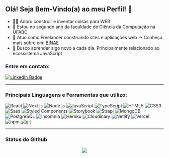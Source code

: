 ## Olá! Seja Bem-Vindo(a) ao meu Perfil! 👋

- 👨‍💻 Adoro construir e inventar coisas para WEB
- 📖 Estou no segundo ano da faculdade de Ciência da Computação na UFABC
- 💼 Atuo como Freelancer construindo sites e aplicações web -> Conheça mais sobre em: <a href="https://binae.com.br">BINAE</a>
- 🌱 Busco aprender algo novo a cada dia. Principalmente relacionado ao ecossistema JavaScript

### Entre em contato:

<a href="https://www.linkedin.com/in/vinicius-oliveira-contato/">
  <img src="https://img.shields.io/badge/-@oviniciusoliveira-0077B5?style=flat-square&amp;labelColor=0077B5&amp;logo=LinkedIn&amp;link=https://www.linkedin.com/in/oviniciusoliveira/" alt="LinkedIn Badge">
</a>

---

### Principais Linguagens e Ferramentas que utilizo:

<p>
  <img alt="React" src="https://img.shields.io/badge/-React-61DAFB?style=flat-square&logo=react&logoColor=black" />
  <img alt="Next.js" src="https://img.shields.io/badge/-Next.js-000000?style=flat-square&logo=next.js&logoColor=white" />
  <img alt="Node.js" src="https://img.shields.io/badge/-Node.js-339933?style=flat-square&logo=Node.js&logoColor=white" />
  <img alt="JavaScript" src="https://img.shields.io/badge/-JavaScript-F7DF1E?style=flat-square&logo=javascript&logoColor=black" />
  <img alt="TypeScript" src="https://img.shields.io/badge/-TypeScript-3178C6?style=flat-square&logo=typescript&logoColor=white" />
  <img alt="HTML5" src="https://img.shields.io/badge/-HTML5-E34F26?style=flat-square&logo=html5&logoColor=white" />
  <img alt="CSS3" src="https://img.shields.io/badge/-CSS3-1572B6?style=flat-square&logo=css3&logoColor=white" />
  <img alt="Sass" src="https://img.shields.io/badge/-Sass-CC6699?style=flat-square&logo=sass&logoColor=white" />
  <img alt="Styled Components" src="https://img.shields.io/badge/-Styled_Components-DB7093?style=flat-square&logo=styled-components&logoColor=white" />
  <img alt="Storybook" src="https://img.shields.io/badge/-Storybook-FF4785?style=flat-square&logo=storybook&logoColor=white" />
  <img alt="Strapi" src="https://img.shields.io/badge/-Strapi-2F2E8B?style=flat-square&logo=strapi&logoColor=white" />
  <img alt="MongoDB" src="https://img.shields.io/badge/-MongoDB-47A248?style=flat-square&logo=mongodb&logoColor=white" />
  <img alt="PostgreSQL" src="https://img.shields.io/badge/-PostgreSQL-336791?style=flat-square&logo=postgresql&logoColor=white" />
  <img alt="Insomnia" src="https://img.shields.io/badge/-Insomnia-5849BE?style=flat-square&logo=insomnia&logoColor=white" />
  
  <img alt="Heroku" src="https://img.shields.io/badge/-Heroku-430098?style=flat-square&logo=heroku&logoColor=white" />
  <img alt="Cloudinary" src="https://img.shields.io/badge/-Cloudinary-3448C5?style=flat-square&logo=cloudinary&logoColor=white" />
  <img alt="Netlify" src="https://img.shields.io/badge/-Netlify-00C7B7?style=flat-square&logo=netlify&logoColor=white" />
  <img alt="Vercel" src="https://img.shields.io/badge/-Vercel-000000?style=flat-square&logo=vercel&logoColor=white" />
  <img alt="npm" src="https://img.shields.io/badge/-NPM-CB3837?style=flat-square&logo=npm&logoColor=white" />
  <img alt="git" src="https://img.shields.io/badge/-Git-F05032?style=flat-square&logo=git&logoColor=white" />

</p>

---

### Status do Github

<p align="center">
  <a href="https://github.com/anuraghazra/github-readme-stats">
    <img
      align="center"
      src="https://github-readme-stats.vercel.app/api?username=oviniciusoliveira&include_all_commits=true&show_icons=true&hide=stars,prs,issues,contribs&hide_border=true&bg_color=30,28E7B1,17D6EB&title_color=000411&text_color=000411&icon_color=333"
    />
  </a>
</p>
